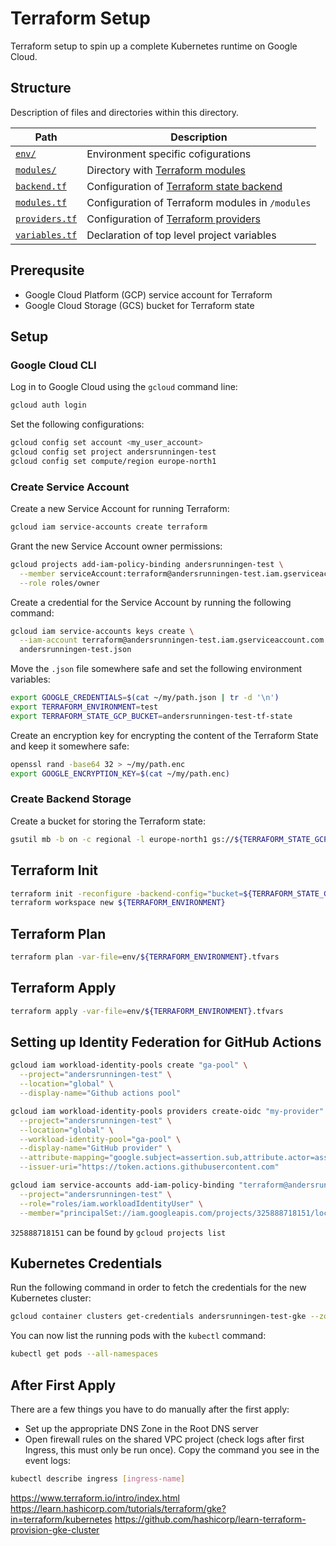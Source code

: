 # Terraform Setup

Terraform setup to spin up a complete Kubernetes runtime on Google Cloud.

## Structure

Description of files and directories within this directory.

| Path                             | Description |
|----------------------------------|-------------------------------------------|
| [`env/`](./env)                  | Environment specific cofigurations        |
| [`modules/`](./modules)          | Directory with [Terraform modules][terraform_module] |
| [`backend.tf`](./backend.tf)     | Configuration of [Terraform state backend][terraform_backend] |
| [`modules.tf`](./modules.tf)     | Configuration of Terraform modules in `/modules` |
| [`providers.tf`](./providers.tf) | Configuration of [Terraform providers][terraform_providers] |
| [`variables.tf`](./variables.tf) | Declaration of top level project variables |

[terraform_module]: https://www.terraform.io/docs/modules/index.html
[terraform_backend]: https://www.terraform.io/docs/backends/index.html
[terraform_providers]: https://www.terraform.io/docs/providers/google/index.html

## Prerequsite

* Google Cloud Platform (GCP) service account for Terraform
* Google Cloud Storage (GCS) bucket for Terraform state

## Setup

### Google Cloud CLI

Log in to Google Cloud using the `gcloud` command line:

```bash
gcloud auth login
```

Set the following configurations:

```bash
gcloud config set account <my_user_account>
gcloud config set project andersrunningen-test
gcloud config set compute/region europe-north1
```

### Create Service Account

Create a new Service Account for running Terraform:

```bash
gcloud iam service-accounts create terraform
```

Grant the new Service Account owner permissions:

```bash
gcloud projects add-iam-policy-binding andersrunningen-test \
  --member serviceAccount:terraform@andersrunningen-test.iam.gserviceaccount.com \
  --role roles/owner
```

Create a credential for the Service Account by running the following command:

```bash
gcloud iam service-accounts keys create \
  --iam-account terraform@andersrunningen-test.iam.gserviceaccount.com \
  andersrunningen-test.json
```

Move the `.json` file somewhere safe and set the following environment variables:

```bash
export GOOGLE_CREDENTIALS=$(cat ~/my/path.json | tr -d '\n')
export TERRAFORM_ENVIRONMENT=test
export TERRAFORM_STATE_GCP_BUCKET=andersrunningen-test-tf-state
```

Create an encryption key for encrypting the content of the Terraform State and
keep it somewhere safe:

```bash
openssl rand -base64 32 > ~/my/path.enc
export GOOGLE_ENCRYPTION_KEY=$(cat ~/my/path.enc)
```

### Create Backend Storage

Create a bucket for storing the Terraform state:

```bash
gsutil mb -b on -c regional -l europe-north1 gs://${TERRAFORM_STATE_GCP_BUCKET}
```

## Terraform Init

```bash
terraform init -reconfigure -backend-config="bucket=${TERRAFORM_STATE_GCP_BUCKET}"
terraform workspace new ${TERRAFORM_ENVIRONMENT}
```

## Terraform Plan

```bash
terraform plan -var-file=env/${TERRAFORM_ENVIRONMENT}.tfvars
```

## Terraform Apply

```bash
terraform apply -var-file=env/${TERRAFORM_ENVIRONMENT}.tfvars
```


## Setting up Identity Federation for GitHub Actions

```bash
gcloud iam workload-identity-pools create "ga-pool" \
  --project="andersrunningen-test" \
  --location="global" \
  --display-name="Github actions pool"
```

```bash
gcloud iam workload-identity-pools providers create-oidc "my-provider" \
  --project="andersrunningen-test" \
  --location="global" \
  --workload-identity-pool="ga-pool" \
  --display-name="GitHub provider" \
  --attribute-mapping="google.subject=assertion.sub,attribute.actor=assertion.actor,attribute.aud=assertion.aud" \
  --issuer-uri="https://token.actions.githubusercontent.com"
```

```bash
gcloud iam service-accounts add-iam-policy-binding "terraform@andersrunningen-test.iam.gserviceaccount.com" \
  --project="andersrunningen-test" \
  --role="roles/iam.workloadIdentityUser" \
  --member="principalSet://iam.googleapis.com/projects/325888718151/locations/global/workloadIdentityPools/ga-pool/attribute.repository/AndersRunningen/terraform-gcp-example"
```

`325888718151` can be found by `gcloud projects list`

## Kubernetes Credentials

Run the following command in order to fetch the credentials for the new
Kubernetes cluster:

```bash
gcloud container clusters get-credentials andersrunningen-test-gke --zone europe-west1-b
```

You can now list the running pods with the `kubectl` command:

```bash
kubectl get pods --all-namespaces
```

## After First Apply

There are a few things you have to do manually after the first apply:

* Set up the appropriate DNS Zone in the Root DNS server
* Open firewall rules on the shared VPC project (check logs after first Ingress,
  this must only be run once). Copy the command you see in the event logs:

```bash
kubectl describe ingress [ingress-name]
```

https://www.terraform.io/intro/index.html
https://learn.hashicorp.com/tutorials/terraform/gke?in=terraform/kubernetes
https://github.com/hashicorp/learn-terraform-provision-gke-cluster